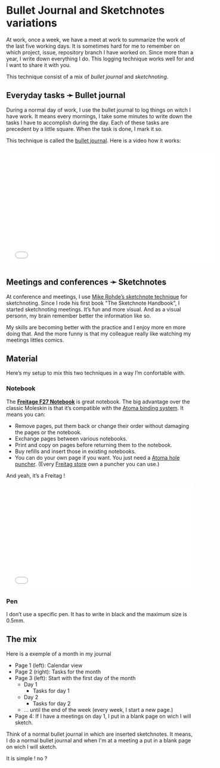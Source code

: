 # Bullet Journal and Sketchnotes variations

At work, once a week, we have a meet at work to summarize the work of the last five working days. It is sometimes hard for me to remember on which project, issue, repository branch I have worked on.
Since more than a year, I write down everything I do. This logging technique works well for and I want to share it with you.

This technique consist of a mix of *bullet journal* and *sketchnoting*.

## Everyday tasks ➛ Bullet journal

During a normal day of work, I use the bullet journal to log things on witch I have work. It means every mornings, I take some minutes to write down the tasks I have to accomplish during the day. Each of these tasks are precedent by a little square. When the task is done, I mark it so.

This technique is called the [bullet journal](http://bulletjournal.com). Here is a video how it works:

<iframe width="560" height="315" src="//www.youtube.com/embed/GfRf43JTqY4" frameborder="0" allowfullscreen></iframe>

## Meetings and conferences ➛ Sketchnotes

At conference and meetings, I use [Mike Rohde’s sketchnote technique](http://rohdesign.com/book/) for sketchnoting. Since I rode his first book "The Sketchnote Handbook", I started sketchnoting meetings. It’s fun and more visual. And as a visual personn, my brain remember better the information like so.

My skills are becoming better with the practice and I enjoy more en more doing that. And the more funny is that my colleague really like watching my meetings littles comics.

## Material

Here’s my setup to mix this two techniques in a way I’m confortable with.

### Notebook

The **[Freitage F27 Notebook](http://www.freitag.ch/Fundamentals/Notebooks-%26-Agendas/NOTEBOOK/pa/F27_00017)** is great notebook. The big advantage over the classic Moleskin is that it’s compatible with the [Atoma binding system](http://www.atoma.be/). It means you can:
- Remove pages, put them back or change their order without damaging the pages or the notebook.
- Exchange pages between various notebooks.
- Print and copy on pages before returning them to the notebook.
- Buy refills and insert those in existing notebooks.
- You can do your own page if you want. You just need a [Atoma hole puncher](http://www.atoma.be/en/puncher.php). (Every [Freitag store](http://www.freitag.ch/store-locator) own a puncher you can use.)

And yeah, it’s a Freitag !

<iframe src="//player.vimeo.com/video/30231914" width="500" height="281" frameborder="0" webkitallowfullscreen mozallowfullscreen allowfullscreen></iframe>

### Pen

I don’t use a specific pen. It has to write in black and the maximum size is 0.5mm.

## The mix

Here is a exemple of a month in my journal

- Page 1 (left): Calendar view
- Page 2 (right): Tasks for the month
- Page 3 (left): Start with the first day of the month
    - Day 1
        - Tasks for day 1
    - Day 2
        - Tasks for day 2
    - ... until the end of the week (every week, I start a new page.)
- Page 4: If I have a meetings on day 1, I put in a blank page on wich I will sketch.  

Think of a normal bullet journal in which are inserted sketchnotes. It means, I do a normal bullet journal and when I'm at a meeting a put in a blank page on wich I will sketch.

It is simple ! no ?
